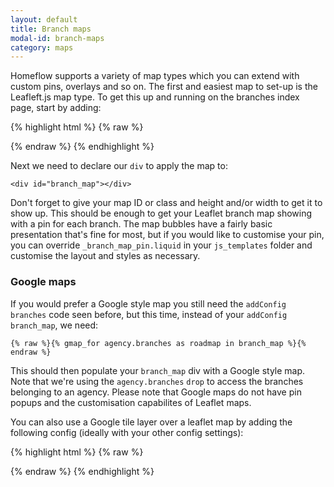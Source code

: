 ```yaml
---
layout: default
title: Branch maps
modal-id: branch-maps
category: maps
---
```

Homeflow supports a variety of map types which you can extend with custom pins, overlays and so on. The first and easiest map to set-up is the Leafleft.js map type. To get this up and running on the branches index page, start by adding:

{% highlight html %}
{% raw %}
<script>
  Ctesius.addConfig('branch_map_element', 'branch_map');
  Ctesius.addConfig('branches', {% include_as_json branches/branches_list %});
</script>
{% endraw %}
{% endhighlight %}

Next we need to declare our ``div`` to apply the map to:

``<div id="branch_map"></div>``

Don't forget to give your map ID or class and height and/or width to get it to show up. This should be enough to get your Leaflet branch map showing with a pin for each branch. The map bubbles have a fairly basic presentation that's fine for most, but if you would like to customise your pin, you can override ``_branch_map_pin.liquid`` in your ``js_templates`` folder and customise the layout and styles as necessary.

### Google maps

If you would prefer a Google style map you still need the ``addConfig branches`` code seen before, but this time, instead of your ``addConfig branch_map``, we need:

``{% raw %}{% gmap_for agency.branches as roadmap in branch_map %}{% endraw %}``

This should then populate your ``branch_map`` div with a Google style map. Note that we're using the ``agency.branches`` ``drop`` to access the branches belonging to an agency. Please note that Google maps do not have pin popups and the customisation capabilites of Leaflet maps.

You can also use a Google tile layer over a leaflet map by adding the following config (ideally with your other config settings):

{% highlight html %}
{% raw %}
<script>
  Ctesius.addConfig('leaflet_layer', new L.Google('ROADMAP'));
</script>
{% endraw %}
{% endhighlight %}

